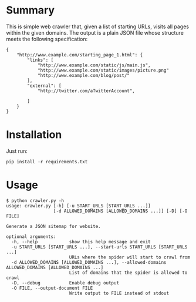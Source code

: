 # Summary

This is simple web crawler that, given a list of starting URLs, visits all pages within the given domains.
The output is a plain JSON file whose structure meets the following specification:
```
{
    "http://www.example.com/starting_page_1.html": {
        "links": [
            "http://www.example.com/static/js/main.js",
            "http://www.example.com/static/images/picture.png"
            "http://www.example.com/blog/post/"
        ],
        "external": [
            "http://twitter.com/aTwitterAccount",
            
        ]
    }
}
```

# Installation

Just run:
```
pip install -r requirements.txt
```

# Usage
```shell
$ python crawler.py -h
usage: crawler.py [-h] [-u START_URLS [START_URLS ...]]
                  [-d ALLOWED_DOMAINS [ALLOWED_DOMAINS ...]] [-D] [-O FILE]

Generate a JSON sitemap for website.

optional arguments:
  -h, --help            show this help message and exit
  -u START_URLS [START_URLS ...], --start-urls START_URLS [START_URLS ...]
                        URLs where the spider will start to crawl from
  -d ALLOWED_DOMAINS [ALLOWED_DOMAINS ...], --allowed-domains ALLOWED_DOMAINS [ALLOWED_DOMAINS ...]
                        List of domains that the spider is allowed to crawl
  -D, --debug           Enable debug output
  -O FILE, --output-document FILE
                        Write output to FILE instead of stdout

```
